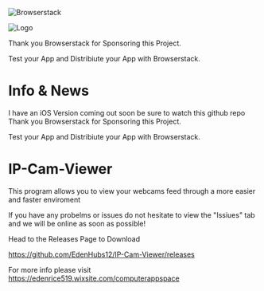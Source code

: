 
![Browserstack](https://i1.wp.com/www.diogonunes.com/blog/wp-content/uploads/2016/07/browserstack-logo.png?resize=840%2C276)


![Logo](https://github.com/username/reponame/blob/master/subfolders.../filename.jpg)

Thank you Browserstack for Sponsoring this Project.

Test your App and Distribiute your App with Browserstack.




# Info & News


I have an iOS Version coming out soon be sure to watch this github repo
Thank you Browserstack for Sponsoring this Project.

Test your App and Distribiute your App with Browserstack.






# IP-Cam-Viewer
This program allows you to view your webcams feed through a more easier and faster enviroment

If you have any probelms or issues do not hesitate to view the "Issiues" tab and we will be online as soon as possible!

Head to the Releases Page to Download 

https://github.com/EdenHubs12/IP-Cam-Viewer/releases

For more info please visit https://edenrice519.wixsite.com/computerappspace


